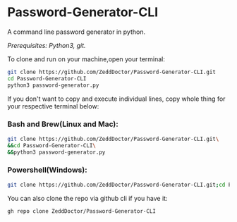 # Password-Generator-CLI
A command line password generator in python.

*Prerequisites: Python3, git.*

To clone and run on your machine,open your terminal:
```sh
git clone https://github.com/ZeddDoctor/Password-Generator-CLI.git
cd Password-Generator-CLI
python3 password-generator.py
```
If you don't want to copy and execute individual lines, copy whole thing for your respective terminal below:

### Bash and Brew(Linux and Mac):
```sh
git clone https://github.com/ZeddDoctor/Password-Generator-CLI.git\
&&cd Password-Generator-CLI\
&&python3 password-generator.py
```

### Powershell(Windows):
```sh
git clone https://github.com/ZeddDoctor/Password-Generator-CLI.git;cd Password-Generator-CLI;python3 password-generator.py
```

You can also clone the repo via github cli if you have it:
```sh
gh repo clone ZeddDoctor/Password-Generator-CLI
```
